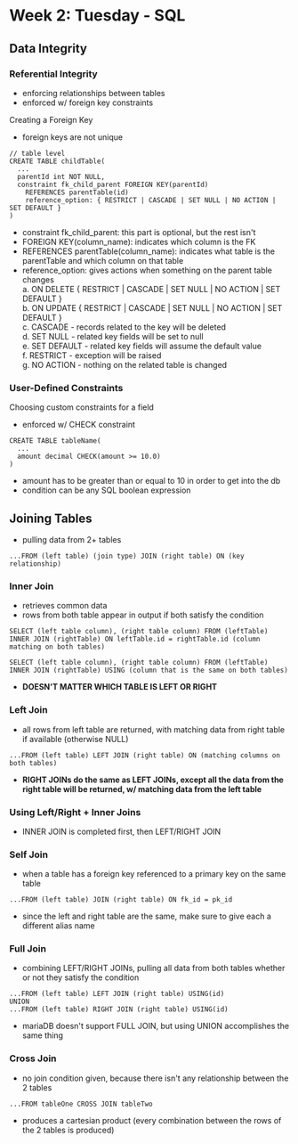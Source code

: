 # Week 2: Tuesday - SQL
## Data Integrity
### Referential Integrity
- enforcing relationships between tables
- enforced w/ foreign key constraints  

Creating a Foreign Key
- foreign keys are not unique
```
// table level
CREATE TABLE childTable(
  ...
  parentId int NOT NULL,
  constraint fk_child_parent FOREIGN KEY(parentId)
    REFERENCES parentTable(id)
    reference_option: { RESTRICT | CASCADE | SET NULL | NO ACTION | SET DEFAULT }
)
```
- constraint fk_child_parent: this part is optional, but the rest isn't
- FOREIGN KEY(column_name): indicates which column is the FK
- REFERENCES parentTable(column_name): indicates what table is the parentTable and which column on that table
- reference_option: gives actions when something on the parent table changes  
a. ON DELETE { RESTRICT | CASCADE | SET NULL | NO ACTION | SET DEFAULT }  
b. ON UPDATE { RESTRICT | CASCADE | SET NULL | NO ACTION | SET DEFAULT }  
c. CASCADE - records related to the key will be deleted  
d. SET NULL - related key fields will be set to null  
e. SET DEFAULT - related key fields will assume the default value  
f. RESTRICT - exception will be raised  
g. NO ACTION - nothing on the related table is changed  

### User-Defined Constraints
Choosing custom constraints for a field
- enforced w/ CHECK constraint
```
CREATE TABLE tableName(
  ...
  amount decimal CHECK(amount >= 10.0)
)
```
- amount has to be greater than or equal to 10 in order to get into the db
- condition can be any SQL boolean expression


## Joining Tables
- pulling data from 2+ tables  
```
...FROM (left table) (join type) JOIN (right table) ON (key relationship)
```  

### Inner Join
- retrieves common data
- rows from both table appear in output if both satisfy the condition
```
SELECT (left table column), (right table column) FROM (leftTable) INNER JOIN (rightTable) ON leftTable.id = rightTable.id (column matching on both tables)

SELECT (left table column), (right table column) FROM (leftTable) INNER JOIN (rightTable) USING (column that is the same on both tables)
```
- **DOESN'T MATTER WHICH TABLE IS LEFT OR RIGHT**  

### Left Join
- all rows from left table are returned, with matching data from right table if available (otherwise NULL)
```
...FROM (left table) LEFT JOIN (right table) ON (matching columns on both tables)
```
- **RIGHT JOINs do the same as LEFT JOINs, except all the data from the right table will be returned, w/ matching data from the left table**  

### Using Left/Right + Inner Joins
- INNER JOIN is completed first, then LEFT/RIGHT JOIN  

### Self Join
- when a table has a foreign key referenced to a primary key on the same table
```
...FROM (left table) JOIN (right table) ON fk_id = pk_id
```
- since the left and right table are the same, make sure to give each a different alias name  

### Full Join
- combining LEFT/RIGHT JOINs, pulling all data from both tables whether or not they satisfy the condition
```
...FROM (left table) LEFT JOIN (right table) USING(id)
UNION
...FROM (left table) RIGHT JOIN (right table) USING(id)
```
- mariaDB doesn't support FULL JOIN, but using UNION accomplishes the same thing  

### Cross Join
- no join condition given, because there isn't any relationship between the 2 tables
```
...FROM tableOne CROSS JOIN tableTwo
```
- produces a cartesian product (every combination between the rows of the 2 tables is produced)